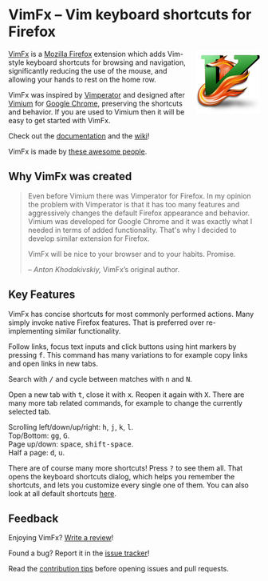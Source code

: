 # VimFx – Vim keyboard shortcuts for Firefox

<img src="extension/skin/icon128.png" alt="" align="right">

[VimFx] is a [Mozilla Firefox] extension which adds Vim-style keyboard shortcuts
for browsing and navigation, significantly reducing the use of the mouse, and
allowing your hands to rest on the home row.

VimFx was inspired by [Vimperator] and designed after [Vimium] for [Google
Chrome], preserving the shortcuts and behavior. If you are used to Vimium then
it will be easy to get started with VimFx.

Check out the [documentation] and the [wiki]!

VimFx is made by [these awesome people][people].

[VimFx]: https://addons.mozilla.org/firefox/addon/vimfx
[Mozilla Firefox]: https://www.mozilla.org/firefox
[Vimperator]: http://www.vimperator.org/vimperator
[Vimium]: http://vimium.github.io/
[Google Chrome]: https://www.google.com/chrome
[documentation]: https://github.com/akhodakivskiy/VimFx/tree/master/documentation
[wiki]: https://github.com/akhodakivskiy/VimFx/wiki
[people]: https://github.com/akhodakivskiy/VimFx/blob/master/PEOPLE.md

## Why VimFx was created

> Even before Vimium there was Vimperator for Firefox. In my opinion the problem
> with Vimperator is that it has too many features and aggressively changes the
> default Firefox appearance and behavior. Vimium was developed for Google Chrome
> and it was exactly what I needed in terms of added functionality. That's why I
> decided to develop similar extension for Firefox.
>
> VimFx will be nice to your browser and to your habits. Promise.
>
> – _Anton Khodakivskiy,_ VimFx’s original author.

## Key Features

VimFx has concise shortcuts for most commonly performed actions. Many simply
invoke native Firefox features. That is preferred over re-implementing similar
functionality.

Follow links, focus text inputs and click buttons using hint markers by pressing
<kbd>f</kbd>. This command has many variations to for example copy links and
open links in new tabs.

Search with <kbd>/</kbd> and cycle between matches with <kbd>n</kbd> and
<kbd>N</kbd>.

Open a new tab with <kbd>t</kbd>, close it with <kbd>x</kbd>. Reopen it again
with <kbd>X</kbd>. There are many more tab related commands, for example to
change the currently selected tab.

Scrolling left/down/up/right: <kbd>h</kbd>, <kbd>j</kbd>, <kbd>k</kbd>, <kbd>l</kbd>.  
Top/Bottom: <kbd>gg</kbd>, <kbd>G</kbd>.  
Page up/down: <kbd>space</kbd>, <kbd>shift-space</kbd>.  
Half a page: <kbd>d</kbd>, <kbd>u</kbd>.

There are of course many more shortcuts! Press <kbd>?</kbd> to see them all.
That opens the keyboard shortcuts dialog, which helps you remember the
shortcuts, and lets you customize every single one of them. You can also look at
all default shortcuts [here][defaults].

[defaults]: https://github.com/akhodakivskiy/VimFx/blob/master/extension/lib/defaults.coffee

## Feedback

Enjoying VimFx? [Write a review][review]!

Found a bug? Report it in the [issue tracker]!

Read the [contribution tips] before opening issues and pull requests.

[review]: https://addons.mozilla.org/firefox/addon/vimfx/reviews/add
[issue tracker]: https://github.com/akhodakivskiy/VimFx/issues
[contribution tips]: https://github.com/akhodakivskiy/VimFx/blob/master/CONTRIBUTING.md
